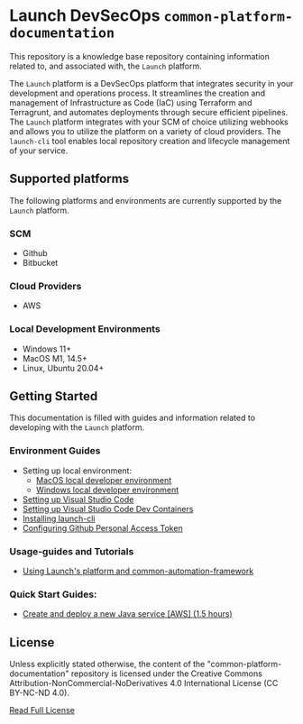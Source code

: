 # Launch DevSecOps `common-platform-documentation`

This repository is a knowledge base repository containing information related to, and associated with, the `Launch` platform.

The `Launch` platform is a DevSecOps platform that integrates security in your development and operations process. It streamlines the creation and management of Infrastructure as Code (IaC) using Terraform and Terragrunt, and automates deployments through secure efficient pipelines. The `Launch` platform integrates with your SCM of choice utilizing webhooks and allows you to utilize the platform on a variety of cloud providers. The `launch-cli` tool enables local repository creation and lifecycle management of your service.

## Supported platforms
The following platforms and environments are currently supported by the `Launch` platform.

### SCM
- Github
- Bitbucket

### Cloud Providers
- AWS

### Local Development Environments
- Windows 11+
- MacOS M1, 14.5+
- Linux, Ubuntu 20.04+

## Getting Started

This documentation is filled with guides and information related to developing with the `Launch` platform. 

### Environment Guides
- Setting up local environment: 
    - [MacOS local developer environment](./platform/development-environments/local/mac/README.md)
    - [Windows local developer environment](./platform/development-environments/local/windows/README.md)
- [Setting up Visual Studio Code](./platform/development-environments/local/tools/vscode/README.md)
- [Setting up Visual Studio Code Dev Containers](./platform/development-environments/local/tools/vscode/dev-containers/README.md)
- [Installing launch-cli](./platform/common-automation-framework/cli/README.md)
- [Configuring Github Personal Access Token](./platform/development-environments/local/tools/token/README.md)

### Usage-guides and Tutorials
- [Using Launch's platform and common-automation-framework](./platform/common-automation-framework/usage-guides/README.md)

### Quick Start Guides:
- [Create and deploy a new Java service [AWS] (1.5 hours)](./platform/common-automation-framework/usage-guides/new-service/java/aws/README.md)

## License
Unless explicitly stated otherwise, the content of the "common-platform-documentation" repository is licensed under the Creative Commons Attribution-NonCommercial-NoDerivatives 4.0 International License (CC BY-NC-ND 4.0).

[Read Full License](./LICENSE)